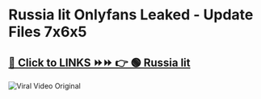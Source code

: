 
 # Russia lit Onlyfans Leaked - Update Files 7x6x5

## <h2><a href="https://clipsfans.com/Russia_lit&ref=git">🔗 Click to LINKS ⏩⏩ 👉 🟢 Russia lit </a></h2>

<a href="https://clipsfans.com/Russia_lit&ref=git" rel="nofollow" data-target="animated-image.originalLink"><img src="https://i.ibb.co.com/xMMVF88/686577567.gif" alt="Viral Video Original" style="max-width: 100%; display: inline-block;" data-target="animated-image.originalImage"></a>

